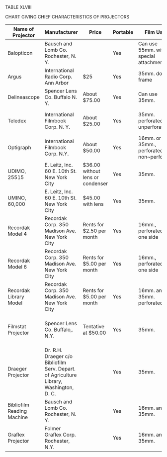 TABLE XLVIII 

CHART GIVING CHIEF CHARACTERISTICS OF PROJECTORS 

| Name of Projector | Manufacturer |  Price  | Portable | Film Used | Type of Machine | Screen | Loading System | 
|---|---|---|---|---|---|---|---|
| Balopticon | Bausch and Lomb Co. Rochester, N. Y. | | Yes | Can use 55mm. with  special attachment | Magic lantern | Reflected light | Side |   
| Argus | International Radio Corp. Ann Arbor | $25 | Yes | 35mm. double frame | Magic lantern | Reflected light | Side |
| Delineascope | Spencer Lens Co. Buffalo N. Y. | About $75.00 | Yes | Can use 35mm. | Magic lantern | Reflected light | Side |
| Teledex | International Filmbook Corp. N. Y. | About $25.00 | Yes | 35mm. perforated or unperforated | Reading machine | Transmitted on translucent screen | Film cartridges |
| Optigraph| International Filmbook Corp. N.Y. | About $50.00 | Yes | 16mm. or  35mm., perforated or non~perforated | Reading machine | Transmitted on translucent screen | Film cartridges |
| UDIMO, 25515 | E. Leitz, Inc. 60 E. 10th St. New York City | $36.00 without lens or condenser | Yes | 35mm. | Magic lantern | Reflected light |
| UMINO, 60,000 | E. Leitz, Inc. 60 E. 10th St. New York City | $45.00 with lens | Yes | 35mm. | Magic lantern | Reflected light | Side |
| Recordak Model 4 | Recordak Corp. 350 Madison Ave. New York City | Rents for $2.50 per month | Yes | 16mm., perforated on one side | Reading machine | Transmitted light on ground glass screen | Long rolls |
| Recordak Model 6 | Recordak Corp. 350 Madison Ave. New York City | Rents for $5.00 per month | Yes | 16mm., perforated on one side | Reading machine | Reflected light on reflecting screen | Long rolls |
| Recordak Library Model |Recordak Corp. 350 Madison Ave. New York City | Rents for $5.00 per month | Yes | 16mm. and 35mm. perforated |  Reading machine | Reflected light on  reflecting screen | Long Rows |
| Filmstat Projector |Spencer Lens Co. Buffalo,. N.Y. | Tentative at $50.00 | Yes | 35mm. | Reading machine | Image is projected on ground glass screen | | 
| Draeger Projector | Dr. R.H. Draeger c/o Bibliofilm  Serv. Depart.  of Agriculture Library, Washington, D. C. | | Yes | 35mm. | Reading machine | Transmitted light | Long rolls |
| Bibliofilm Reading Machine | Bausch and Lomb Co.<br/> Rochester, N. Y. | | Yes | 16mm. and 35mm. | Reading machine | | |
| Graflex Projector | Folmer Graflex Corp. Rochester, N.Y. | | Yes | 16mm. and 35mm. | Reading machine | | Long rolls |

